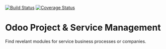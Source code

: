 [![Build Status](https://travis-ci.org/OCA/department.svg?branch=8.0)](https://travis-ci.org/OCA/department)
[![Coverage Status](https://coveralls.io/repos/OCA/project-service/badge.png?branch=8.0)](https://coveralls.io/r/OCA/project-service?branch=8.0)

Odoo Project & Service Management
=================================

Find revelant modules for service business processes or companies.
